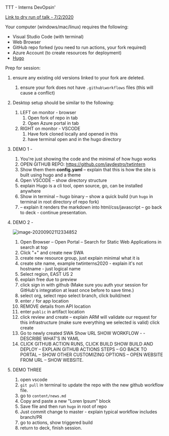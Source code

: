 TTT - Interns DevOpsin'

[Link to dry run of talk - 7/2/2020](https://msit.microsoftstream.com/video/4a1ba4ff-0400-8385-2ddd-f1eaed355c13)

Your computer (windows/mac/linux) requires the following:

* Visual Studio Code (with terminal)
* Web Browser  
* GitHub repo forked (you need to run actions, your fork required)
* Azure Account (to create resources for deployment)
* [Hugo](https://gohugo.io/getting-started/installing/)

Prep for session:

1. ensure any existing old versions linked to your fork are deleted.

   1. ensure your fork does not have `.github\workflows` files (this will cause a conflict)

2. Desktop setup should be similar to the following:

   1. LEFT on monitor - browser
      1. Open fork of repo in tab
      2. Open Azure portal in tab
   2. RIGHT on monitor - VSCODE
      1. Have fork cloned locally and opened in this 
      2. have terminal open and in the hugo directory 

3. DEMO 1 -

   1. You're just showing the code and the minimal of how hugo works
   2. OPEN GITHUB REPO: https://github.com/jaydestro/twtintern
   3. Show them them **config.yaml** – explain that this is how the site is built using hugo and a theme
   4. Open VSCODE – show directory structure 
   5. explain Hugo is a cli tool, open source, go, can be installed anywhere
   6. Show in terminal – hugo binary – show a quick build (run `hugo` in terminal in root directory of repo fork) 
   7. – explain it renders the markdown into html/css/javascript – go back to deck -  continue presentation.

4. DEMO 2 - 

   ![image-20200902112334852](https://tva1.sinaimg.cn/large/007S8ZIlgy1gicpywuippj30qm0akdgm.jpg)

   1. Open Browser – Open Portal – Search for Static Web Applications in search at top
   2. Click "+" and create new SWA
   3. create new resource group, just explain minimal what it is
   4. create site name, example twtinterns2020 - explain it's not hostname - just logical name
   5. Select region, EAST US 2
   6. explain free due to preview
   7. click sign in with github (Make sure you auth your session for GitHub's integration at least once before to save time.)
   8. select org, select repo select branch, click build/next
   9. enter `/` for app location
   10. REMOVE details from API location
   11. enter `public` in artifact location
   12. click review and create – explain ARM will validate our request for this infrastructure (make sure everything we selected is valid)
        click create 
   13. Go to newly created SWA  Show URL SHOW WORKFLOW - - DESCRIBE WHAT’S IN YAML
   14. CLICK GITHUB ACTION RUNS, CLICK BUILD
       SHOW BUILD AND DEPLOY – EXPLAIN GITHUB ACTIONS STEPS – GO BACK TO PORTAL – SHOW OTHER CUSTOMIZING OPTIONS – OPEN WEBSITE FROM URL – SHOW WEBSITE. 

5. DEMO THREE

   1. open vscode
   2. `git pull` in terminal to update the repo with the new github workflow file.
   2. go to `content/news.md`
   3. Copy and paste a new "Loren Ipsum" block
   4. Save file and then run `hugo` in root of repo
   5. Just commit change to master - explain typical workflow includes branch/PR
   6. go to actions, show triggered build
   7. return to deck, finish session.

